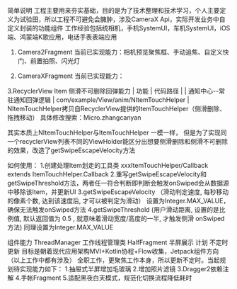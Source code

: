 简单说明
工程主要用来夯实基础，目的是为了技术整理和技术学习，个人主要定义为试验田，所以工程不可避免会臃肿，涉及CameraX Api，实际开发业务中自定义封装的功能组件 工作经验包括统相机，手机SystemUI，车机SystemUI，iOS端、鸿蒙端K歌应用，电话手表表端应用

1. Camera2Fragment
当前已实现能力：相机预览聚焦框、手动追焦、自定义快门、前置拍照、闪光灯

2. CameraXFragment
当前已实现能力：

3.RecyclerView Item 侧滑不可删除回弹能力
| 功能 | 代码路径 | | 通知中心--常驻通知回弹逻辑 | com/example/View/anim/NItemTouchHelper | NItemTouchHelper拷贝自RecyclerView提供的ItemTouchHelper（侧滑删除、拖拽移动） 具体修改搜索：Micro.zhangcanyan

其实本质上NItemTouchHelper与ItemTouchHelper 一模一样， 但是为了实现同一个recyclerView列表不同的ViewHolder能区分出想要侧滑删除和侧滑不可删除的效果，改造了getSwipeEscapeVelocity方法

如何使用： 
1.创建处理Item划走的工具类 xxxItemTouchHelper/Callback extends ItemTouchHelper.Callback 
2.重写getSwipeEscapeVelocity和getSwipeThreshold方法，两者任一符合判断即判断会触发onSwiped会从数据源中移除该Item，并更新UI 
3.getSwipeEscapeVelocity （滑动判定速度, 每秒移动的像素个数, 达到该速度后, 才可以被判定为滑动） 设置为Integer.MAX_VALUE，确保无法触发onSwiped方法 
4.getSwipeThreshold (用户滑动距离, 设置的是比例值, 默认返回值为 0.5 , 就意味着滑动宽度/高度的一半, 才触发侧滑 onSwiped 方法) 同理设置为Integer.MAX_VALUE

组件能力
ThreadManager 工作线程管理类
HalfFragment 半屏展示
计划 不定时更新
目标是朝着现代应用架构MVI+Kotlin协程+Flow收集，Jetpack组件方向（以上工作中都有涉及） 
全职工作，更聚焦工作本身，所以更新不定时。当起规划待实现能力如下： 
1.抽屉式半屏增加毛玻璃 
2.增加照片滤镜 
3.Dragger2依赖注解 
4.手帐Fragment 
5.适配黑夜白天模式，规范化切换流程降低耗时
